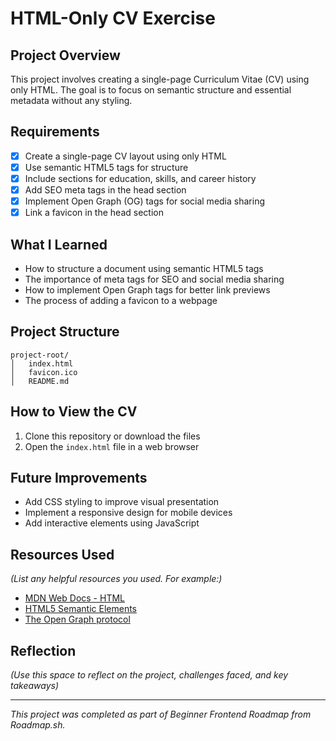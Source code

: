 # HTML-Only CV Exercise

## Project Overview

This project involves creating a single-page Curriculum Vitae (CV) using only HTML. The goal is to focus on semantic structure and essential metadata without any styling.

## Requirements

- [x] Create a single-page CV layout using only HTML
- [x] Use semantic HTML5 tags for structure
- [x] Include sections for education, skills, and career history
- [x] Add SEO meta tags in the head section
- [x] Implement Open Graph (OG) tags for social media sharing
- [x] Link a favicon in the head section

## What I Learned


- How to structure a document using semantic HTML5 tags
- The importance of meta tags for SEO and social media sharing
- How to implement Open Graph tags for better link previews
- The process of adding a favicon to a webpage

## Project Structure

```
project-root/
│   index.html
│   favicon.ico
│   README.md
```

## How to View the CV

1. Clone this repository or download the files
2. Open the `index.html` file in a web browser

## Future Improvements


- Add CSS styling to improve visual presentation
- Implement a responsive design for mobile devices
- Add interactive elements using JavaScript

## Resources Used

_(List any helpful resources you used. For example:)_

- [MDN Web Docs - HTML](https://developer.mozilla.org/en-US/docs/Web/HTML)
- [HTML5 Semantic Elements](https://www.w3schools.com/html/html5_semantic_elements.asp)
- [The Open Graph protocol](https://ogp.me/)

## Reflection

_(Use this space to reflect on the project, challenges faced, and key takeaways)_

---

_This project was completed as part of Beginner Frontend Roadmap from Roadmap.sh._
